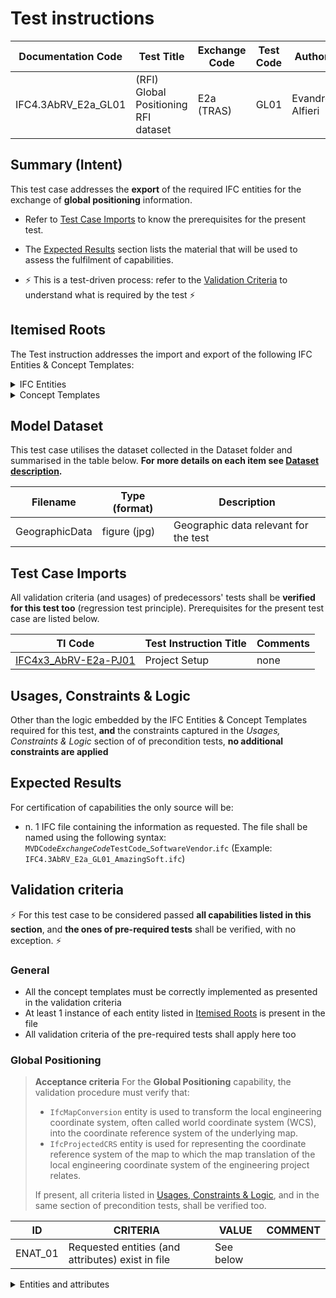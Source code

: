 # Test instructions

| Documentation Code  | Test Title                           | Exchange Code | Test Code | Author          | Data Owner | Version | Date       |
|---------------------|--------------------------------------|---------------|-----------|-----------------|------------|---------|------------|
| IFC4.3AbRV_E2a_GL01 | (RFI) Global Positioning RFI dataset | E2a (TRAS)    | GL01      | Evandro Alfieri | RFI        | 1.0     | DD.MM.YYYY |


## Summary (Intent)

This test case addresses the **export** of the required IFC entities for the exchange of **global positioning** information.

- Refer to [Test Case Imports](#Test-Case-Imports) to know the prerequisites for the present test.

- The [Expected Results](#Expected-Results) section lists the material that will be used to assess the fulfilment of capabilities.

- :zap: This is a test-driven process: refer to the [Validation Criteria](#Validation-Criteria) to understand what is required by the test :zap:




## Itemised Roots

The Test instruction addresses the import and export of the following IFC Entities & Concept Templates:

<details><summary>IFC Entities</summary>

These entities represent a test-specific subset of the wider AbRV_E2a exchange and the overall AbRV MVD. **The scope of the test shall not be used as a definitive scope of the exchange, or of the MVD**

- Model setup:
   1. IfcSite
   1. IfcMapConversion
   1. IfcProjectedCRS
</details>

<details><summary>Concept Templates</summary> 

These concept templates represent a test-specific subset of the wider AbRV_Ex exchange and the overall AbRV MVD, that must be correctly exported to meet the validation criteria. **The scope of the test shall not be used as a definitive scope of the exchange, or of the MVD**

- Project Context
   - Project Global Positioning
</details>




## Model Dataset

This test case utilises the dataset collected in the Dataset folder and summarised in the table below. **For more details on each item see [Dataset description](Dataset/README.md).**

| Filename                | Type (format)  | Description                            |
|-------------------------|----------------|----------------------------------------|
| GeographicData          | figure (jpg)   | Geographic data relevant for the test  |




## Test Case Imports

All validation criteria (and usages) of predecessors' tests shall be **verified for this test too** (regression test principle). Prerequisites for the present test case are listed below.

| TI Code                        | Test Instruction Title | Comments                     |
|--------------------------------|------------------------|------------------------------|
| [IFC4x3_AbRV-E2a-PJ01](./PJ01) | Project Setup          | none                         |




## Usages, Constraints & Logic 

Other than the logic embedded by the IFC Entities & Concept Templates required for this test, **and** the constraints captured in the *Usages, Constraints & Logic* section of of precondition tests, **no additional constraints are applied**




## Expected Results

For certification of capabilities the only source will be:

- n. 1 IFC file containing the information as requested. The file shall be named using the following syntax: `MVDCode`_`ExchangeCode`_`TestCode`_`SoftwareVendor`.`ifc` (Example: `IFC4.3AbRV_E2a_GL01_AmazingSoft.ifc`)




## Validation criteria
:zap: For this test case to be considered passed **all capabilities listed in this section**, and **the ones of pre-required tests** shall be verified, with no exception. :zap:

### General

- All the concept templates must be correctly implemented as presented in the validation criteria
- At least 1 instance of each entity listed in [Itemised Roots](#Itemised-Roots) is present in the file
- All validation criteria of the pre-required tests shall apply here too


### Global Positioning

> **Acceptance criteria**
 For the **Global Positioning** capability, the validation procedure must verify that:
> - `IfcMapConversion` entity is used to transform the local engineering coordinate system, often called world coordinate system (WCS), into the coordinate reference system of the underlying map.
> - `IfcProjectedCRS` entity is used for representing the coordinate reference system of the map to which the map translation of the local engineering coordinate system of the engineering project relates.
>
> If present, all criteria listed in [Usages, Constraints & Logic](#Usages,-Constraints-&-Logic), and in the same section of precondition tests, shall be verified too.


| **ID**  | **CRITERIA**                                      | **VALUE** | **COMMENT** |
|---------|---------------------------------------------------|-----------|-------------|
| ENAT_01 | Requested entities (and attributes) exist in file | See below |             |

<details><summary>Entities and attributes</summary>

`IfcMapConversion`

| #  | Attribute        | Value / Instructions                          |
|----|------------------|-----------------------------------------------|
| 1  | SourceCRS        | Points to `IfcGeometricRepresentationContext` |
| 2  | TargetCRS        | Points to `IfcProjectedCRS` (see below)       |
| 3  | Eastings         | 0                                             |
| 4  | Northings        | 0                                             |
| 5  | OrthogonalHeight | 0                                             |
| 6  | XAxisAbscissa    | 1                                             |
| 7  | XAxisOrdinate    | 0                                             |
| 8  | Scale            | 1                                             |
| 9  | ScaleY           | 1                                             |
| 10 | ScaleZ           | 1                                             |

`IfcProjectedCRS`

| # | Attribute     | Value / Instructions                        |
|---|---------------|---------------------------------------------|
| 1 | Name          | 'EPSG:3065'                                 |
| 2 | Description   | 'Istituto Geografico Militare 1995 (IGM95)' |
| 3 | GeodeticDatum | 'EPSG:3065'                                 |
| 4 | VerticalDatum |  $                                          |
| 5 | MapProjection | 'UTM'                                       |
| 6 | MapZone       | '33N'                                       |
| 7 | MapUnit       | $                                           |

</details>